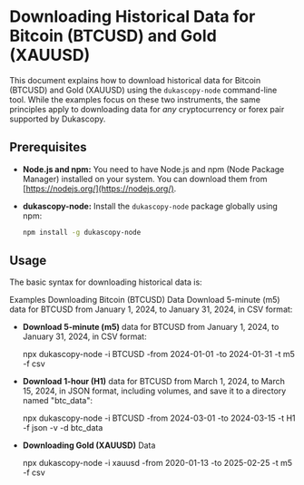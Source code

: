 

# Downloading Historical Data for Bitcoin (BTCUSD) and Gold (XAUUSD)

This document explains how to download historical data for Bitcoin (BTCUSD) and Gold (XAUUSD) using the `dukascopy-node` command-line tool.  While the examples focus on these two instruments, the same principles apply to downloading data for *any* cryptocurrency or forex pair supported by Dukascopy.

## Prerequisites

*   **Node.js and npm:** You need to have Node.js and npm (Node Package Manager) installed on your system. You can download them from [https://nodejs.org/](https://nodejs.org/).
*   **dukascopy-node:** Install the `dukascopy-node` package globally using npm:

    ```bash
    npm install -g dukascopy-node
    ```

## Usage

The basic syntax for downloading historical data is:

   
Examples
Downloading Bitcoin (BTCUSD) Data
Download 5-minute (m5) data for BTCUSD from January 1, 2024, to January 31, 2024, in CSV format:

*   **Download 5-minute (m5)** data for BTCUSD from January 1, 2024, to January 31, 2024, in CSV format:

    npx dukascopy-node -i BTCUSD -from 2024-01-01 -to 2024-01-31 -t m5 -f csv

*   **Download 1-hour (H1)** data for BTCUSD from March 1, 2024, to March 15, 2024, in JSON format, including volumes, and save it to a directory named "btc_data":

    npx dukascopy-node -i BTCUSD -from 2024-03-01 -to 2024-03-15 -t H1 -f json -v -d btc_data

*   **Downloading Gold (XAUUSD)** Data

    npx dukascopy-node -i xauusd -from 2020-01-13 -to 2025-02-25 -t m5 -f csv
